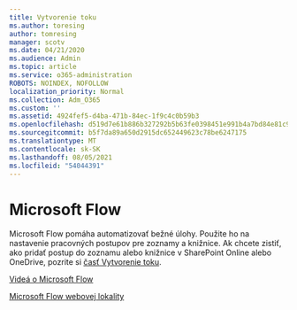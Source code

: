 ```yaml
---
title: Vytvorenie toku
ms.author: toresing
author: tomresing
manager: scotv
ms.date: 04/21/2020
ms.audience: Admin
ms.topic: article
ms.service: o365-administration
ROBOTS: NOINDEX, NOFOLLOW
localization_priority: Normal
ms.collection: Adm_O365
ms.custom: ''
ms.assetid: 4924fef5-d4ba-471b-84ec-1f9c4c0b59b3
ms.openlocfilehash: d519d7e61b886b327292b5b63fe0398451e991b4a7bd84e81c9fac5cdb47fc0d
ms.sourcegitcommit: b5f7da89a650d2915dc652449623c78be6247175
ms.translationtype: MT
ms.contentlocale: sk-SK
ms.lasthandoff: 08/05/2021
ms.locfileid: "54044391"
---
```

# <a name="microsoft-flow"></a>Microsoft Flow

Microsoft Flow pomáha automatizovať bežné úlohy. Použite ho na nastavenie pracovných postupov pre zoznamy a knižnice. Ak chcete zistiť, ako pridať postup do zoznamu alebo knižnice v SharePoint Online alebo OneDrive, pozrite si [časť Vytvorenie toku](https://go.microsoft.com/fwlink/?linkid=869408).
  
[Videá o Microsoft Flow](https://go.microsoft.com/fwlink/?linkid=864641)
  
[Microsoft Flow webovej lokality](https://go.microsoft.com/fwlink/?linkid=864642)
  


